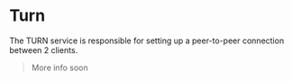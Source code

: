 # Turn

The TURN service is responsible for setting up a peer-to-peer connection between 2 clients.

> More info soon